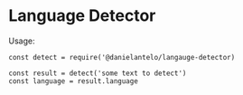 # Language Detector

Usage:

```
const detect = require('@danielantelo/langauge-detector)

const result = detect('some text to detect')
const language = result.language
```
